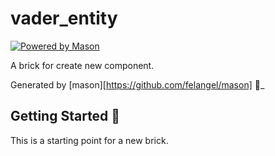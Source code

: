 # vader_entity

[![Powered by Mason](https://img.shields.io/endpoint?url=https%3A%2F%2Ftinyurl.com%2Fmason-badge)](https://github.com/felangel/mason)

A brick for create new component.

Generated by [mason][https://github.com/felangel/mason] 🧱_

## Getting Started 🚀

This is a starting point for a new brick.


